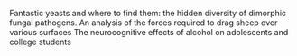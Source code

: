 Fantastic yeasts and where to find them: the hidden diversity of dimorphic fungal pathogens.
An analysis of the forces required to drag sheep over various surfaces
The neurocognitive effects of alcohol on adolescents and college students
